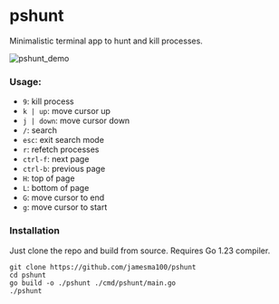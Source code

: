 # pshunt
Minimalistic terminal app to hunt and kill processes.

![pshunt_demo](https://github.com/user-attachments/assets/dfad35c9-4725-4510-a569-a0023005fb5f)


### Usage:
- `9`: kill process
- `k | up`: move cursor up
- `j | down`: move cursor down
- `/`: search
- `esc`: exit search mode
- `r`: refetch processes
- `ctrl-f`: next page
- `ctrl-b`: previous page
- `H`: top of page
- `L`: bottom of page
- `G`: move cursor to end
- `g`: move cursor to start



### Installation
Just clone the repo and build from source. Requires Go 1.23 compiler.
```
git clone https://github.com/jamesma100/pshunt
cd pshunt
go build -o ./pshunt ./cmd/pshunt/main.go
./pshunt
```
